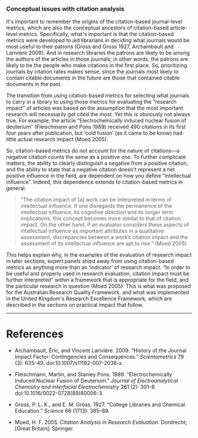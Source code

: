 ### Conceptual issues with citation analysis

It's important to remember the origins of the citation-based journal-level metrics, which are also the conceptual ancestors of citation-based article-level metrics.  Specifically, what's important is that the citation-based metrics were developed to aid librarians in deciding what journals would be most useful to their patrons (Gross and Gross 1927, Archambault and Larivière 2009).  And in research libraries the patrons are likely to be among the authors of the articles in those journals; in other words, the patrons are likely to be the people who make citations in the first place.  So, prioritizing journals by citation rates makes sense, since the journals most likely to contain citable documents in the future are those that contained citable documents in the past.

The transition from using citation-based metrics for selecting what journals to carry in a library to using those metrics for evaluating the “research impact” of articles was based on the assumption that the most important research will necessarily get cited the most.  Yet this is obviously not always true.  For example, the article “Electrochemically induced nuclear fusion of deuterium” (Fleischmann and Pons 1989) received 490 citations in its first four years after publication, but ‘cold fusion’ (as it came to be know) had little actual research impact (Moed 2005).

So, citation-based metrics do not account for the nature of citations&mdash;a negative citation counts the same as a positive one.  To further complicate matters, the ability to clearly distinguish a negative from a positive citation, and the ability to state that a negative citation doesn't represent a net positive influence in the field, are dependent on how you define “intellectual influence”.  Indeed, this dependence extends to citation-based metrics in general:

> “The citation impact of [a] work can be interpreted in terms of intellectual influence. If one disregards the permanence of the intellectual influence, its cognitive direction and its longer term implications, this concept becomes more similar to that of citation impact. On the other hand, if an evaluator considers these aspects of intellectual influence as important attributes in a qualitative assessment, discrepancies between a work’s citation impact and the assessment of its intellectual influence are apt to rise.” (Moed 2005)

This helps explain why, in the examples of the evaluation of research impact in later sections, expert panels shied away from using citation-based metrics as anything more than an ‘indicator’ of research impact.  “In order to be useful and properly used in research evaluation, citation impact must be further interpreted” within a framework that is appropriate for the field, and the particular research in question (Moed 2005).  This is what was proposed for the Australian Research Quality Framework, and what was implemented in the United Kingdom's Research Excellence Framework, which are described in the sections on practical impact that follow.

----

# References

* Archambault, Éric, and Vincent Larivière. 2009. “History of the Journal Impact Factor: Contingencies and Consequences.” *Scientometrics* 79 (3): 635–49. doi:10.1007/s11192-007-2036-x.

* Fleischmann, Martin, and Stanley Pons. 1989. “Electrochemically Induced Nuclear Fusion of Deuterium.” *Journal of Electroanalytical Chemistry and Interfacial Electrochemistry* 261 (2): 301–8. doi:10.1016/0022-0728(89)80006-3.

* Gross, P. L. K., and E. M. Gross. 1927. “College Libraries and Chemical Education.” *Science* 66 (1713): 385–89.

* Moed, H. F. 2005. *Citation Analysis in Research Evaluation*. Dordrecht; [Great Britain]: Springer.

